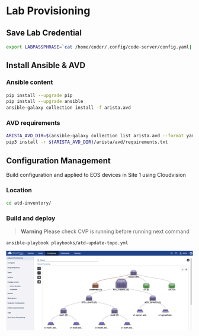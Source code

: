 # Lab Provisioning

## Save Lab Credential

```bash
export LABPASSPHRASE=`cat /home/coder/.config/code-server/config.yaml| grep "password:" | awk '{print $2}'`
```

## Install Ansible & AVD

### Ansible content

```bash
pip install --upgrade pip
pip install --upgrade ansible
ansible-galaxy collection install -f arista.avd
```

### AVD requirements

```bash
ARISTA_AVD_DIR=$(ansible-galaxy collection list arista.avd --format yaml | head -1 | cut -d: -f1)
pip3 install -r ${ARISTA_AVD_DIR}/arista/avd/requirements.txt
```

## Configuration Management

Build configuration and applied to EOS devices in Site 1 using Cloudvision

### Location

```bash
cd atd-inventory/
```

### Build and deploy

> **Warning**
> Please check CVP is running before running next command

```bash
ansible-playbook playbooks/atd-update-topo.yml
```

![Cloudvision Provisioning](../imgs/cvp-provision.png)
